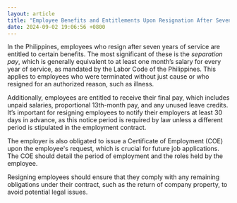 ```yaml
---
layout: article
title: "Employee Benefits and Entitlements Upon Resignation After Seven Years of Service"
date: 2024-09-02 19:06:56 +0800
---
```


<p>In the Philippines, employees who resign after seven years of service are entitled to certain benefits. The most significant of these is the <em>separation pay</em>, which is generally equivalent to at least one month’s salary for every year of service, as mandated by the Labor Code of the Philippines. This applies to employees who were terminated without just cause or who resigned for an authorized reason, such as illness.</p><p>Additionally, employees are entitled to receive their final pay, which includes unpaid salaries, proportional 13th-month pay, and any unused leave credits. It’s important for resigning employees to notify their employers at least 30 days in advance, as this notice period is required by law unless a different period is stipulated in the employment contract.</p><p>The employer is also obligated to issue a Certificate of Employment (COE) upon the employee's request, which is crucial for future job applications. The COE should detail the period of employment and the roles held by the employee.</p><p>Resigning employees should ensure that they comply with any remaining obligations under their contract, such as the return of company property, to avoid potential legal issues.</p>